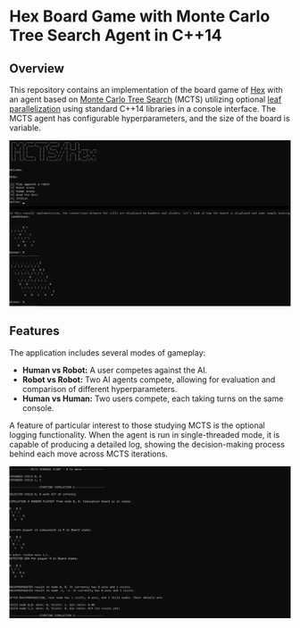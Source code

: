 # Hex Board Game with Monte Carlo Tree Search Agent in C++14

## Overview
This repository contains an implementation of the board game of [Hex](https://en.wikipedia.org/wiki/Hex_(board_game)) with an agent based on [Monte Carlo Tree Search](https://en.wikipedia.org/wiki/Monte_Carlo_tree_search) (MCTS) utilizing optional [leaf parallelization](https://en.wikipedia.org/wiki/Monte_Carlo_tree_search#:~:text=Leaf%20parallelization) using standard C++14 libraries in a console interface. The MCTS agent has configurable hyperparameters, and the size of the board is variable.

![img1](./images/1.jpg)

## Features

The application includes several modes of gameplay:

- **Human vs Robot:** A user competes against the AI.
- **Robot vs Robot:** Two AI agents compete, allowing for evaluation and comparison of different hyperparameters.
- **Human vs Human:** Two users compete, each taking turns on the same console.

A feature of particular interest to those studying MCTS is the optional logging functionality. When the agent is run in single-threaded mode, it is capable of producing a detailed log, showing the decision-making process behind each move across MCTS iterations.

![img2](./images/2.jpg)
